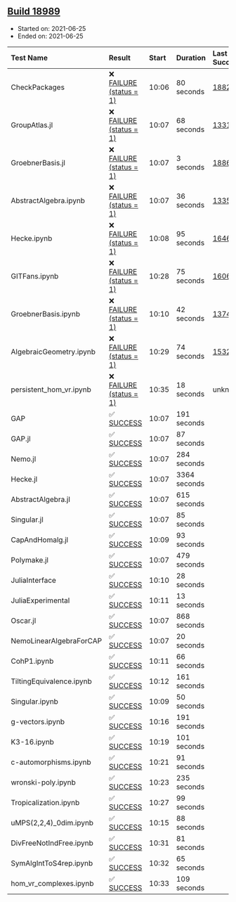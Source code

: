 ## [Build 18989](https://oscarci.mathematik.uni-kl.de/job/oscar/18989/)

* Started on: 2021-06-25
* Ended on: 2021-06-25

| Test Name    | Result | Start | Duration | Last Success | First Failure |
|:-------------|:-------|:------|:---------|:-------------|:--------------|
| CheckPackages | ❌ [FAILURE (status = 1)](https://oscarci.mathematik.uni-kl.de/job/oscar/18989/artifact/logs/build-18989/CheckPackages.log) | 10:06 | 80 seconds | [18822](https://oscarci.mathematik.uni-kl.de/job/oscar/18822/) | [18823](https://oscarci.mathematik.uni-kl.de/job/oscar/18823/) |
| GroupAtlas.jl | ❌ [FAILURE (status = 1)](https://oscarci.mathematik.uni-kl.de/job/oscar/18989/artifact/logs/build-18989/GroupAtlas.jl.log) | 10:07 | 68 seconds | [13311](https://oscarci.mathematik.uni-kl.de/job/oscar/13311/) | [13312](https://oscarci.mathematik.uni-kl.de/job/oscar/13312/) |
| GroebnerBasis.jl | ❌ [FAILURE (status = 1)](https://oscarci.mathematik.uni-kl.de/job/oscar/18989/artifact/logs/build-18989/GroebnerBasis.jl.log) | 10:07 | 3 seconds | [18864](https://oscarci.mathematik.uni-kl.de/job/oscar/18864/) | [18865](https://oscarci.mathematik.uni-kl.de/job/oscar/18865/) |
| AbstractAlgebra.ipynb | ❌ [FAILURE (status = 1)](https://oscarci.mathematik.uni-kl.de/job/oscar/18989/artifact/logs/build-18989/AbstractAlgebra.ipynb.log) | 10:07 | 36 seconds | [13355](https://oscarci.mathematik.uni-kl.de/job/oscar/13355/) | [13356](https://oscarci.mathematik.uni-kl.de/job/oscar/13356/) |
| Hecke.ipynb | ❌ [FAILURE (status = 1)](https://oscarci.mathematik.uni-kl.de/job/oscar/18989/artifact/logs/build-18989/Hecke.ipynb.log) | 10:08 | 95 seconds | [16463](https://oscarci.mathematik.uni-kl.de/job/oscar/16463/) | [16464](https://oscarci.mathematik.uni-kl.de/job/oscar/16464/) |
| GITFans.ipynb | ❌ [FAILURE (status = 1)](https://oscarci.mathematik.uni-kl.de/job/oscar/18989/artifact/logs/build-18989/GITFans.ipynb.log) | 10:28 | 75 seconds | [16068](https://oscarci.mathematik.uni-kl.de/job/oscar/16068/) | [16069](https://oscarci.mathematik.uni-kl.de/job/oscar/16069/) |
| GroebnerBasis.ipynb | ❌ [FAILURE (status = 1)](https://oscarci.mathematik.uni-kl.de/job/oscar/18989/artifact/logs/build-18989/GroebnerBasis.ipynb.log) | 10:10 | 42 seconds | [13748](https://oscarci.mathematik.uni-kl.de/job/oscar/13748/) | [13749](https://oscarci.mathematik.uni-kl.de/job/oscar/13749/) |
| AlgebraicGeometry.ipynb | ❌ [FAILURE (status = 1)](https://oscarci.mathematik.uni-kl.de/job/oscar/18989/artifact/logs/build-18989/AlgebraicGeometry.ipynb.log) | 10:29 | 74 seconds | [15322](https://oscarci.mathematik.uni-kl.de/job/oscar/15322/) | [15323](https://oscarci.mathematik.uni-kl.de/job/oscar/15323/) |
| persistent_hom_vr.ipynb | ❌ [FAILURE (status = 1)](https://oscarci.mathematik.uni-kl.de/job/oscar/18989/artifact/logs/build-18989/persistent_hom_vr.ipynb.log) | 10:35 | 18 seconds | unknown | unknown |
| GAP | ✅ [SUCCESS](https://oscarci.mathematik.uni-kl.de/job/oscar/18989/artifact/logs/build-18989/GAP.log) | 10:07 | 191 seconds |  |  |
| GAP.jl | ✅ [SUCCESS](https://oscarci.mathematik.uni-kl.de/job/oscar/18989/artifact/logs/build-18989/GAP.jl.log) | 10:07 | 87 seconds |  |  |
| Nemo.jl | ✅ [SUCCESS](https://oscarci.mathematik.uni-kl.de/job/oscar/18989/artifact/logs/build-18989/Nemo.jl.log) | 10:07 | 284 seconds |  |  |
| Hecke.jl | ✅ [SUCCESS](https://oscarci.mathematik.uni-kl.de/job/oscar/18989/artifact/logs/build-18989/Hecke.jl.log) | 10:07 | 3364 seconds |  |  |
| AbstractAlgebra.jl | ✅ [SUCCESS](https://oscarci.mathematik.uni-kl.de/job/oscar/18989/artifact/logs/build-18989/AbstractAlgebra.jl.log) | 10:07 | 615 seconds |  |  |
| Singular.jl | ✅ [SUCCESS](https://oscarci.mathematik.uni-kl.de/job/oscar/18989/artifact/logs/build-18989/Singular.jl.log) | 10:07 | 85 seconds |  |  |
| CapAndHomalg.jl | ✅ [SUCCESS](https://oscarci.mathematik.uni-kl.de/job/oscar/18989/artifact/logs/build-18989/CapAndHomalg.jl.log) | 10:09 | 93 seconds |  |  |
| Polymake.jl | ✅ [SUCCESS](https://oscarci.mathematik.uni-kl.de/job/oscar/18989/artifact/logs/build-18989/Polymake.jl.log) | 10:07 | 479 seconds |  |  |
| JuliaInterface | ✅ [SUCCESS](https://oscarci.mathematik.uni-kl.de/job/oscar/18989/artifact/logs/build-18989/JuliaInterface.log) | 10:10 | 28 seconds |  |  |
| JuliaExperimental | ✅ [SUCCESS](https://oscarci.mathematik.uni-kl.de/job/oscar/18989/artifact/logs/build-18989/JuliaExperimental.log) | 10:11 | 13 seconds |  |  |
| Oscar.jl | ✅ [SUCCESS](https://oscarci.mathematik.uni-kl.de/job/oscar/18989/artifact/logs/build-18989/Oscar.jl.log) | 10:07 | 868 seconds |  |  |
| NemoLinearAlgebraForCAP | ✅ [SUCCESS](https://oscarci.mathematik.uni-kl.de/job/oscar/18989/artifact/logs/build-18989/NemoLinearAlgebraForCAP.log) | 10:07 | 20 seconds |  |  |
| CohP1.ipynb | ✅ [SUCCESS](https://oscarci.mathematik.uni-kl.de/job/oscar/18989/artifact/logs/build-18989/CohP1.ipynb.log) | 10:11 | 66 seconds |  |  |
| TiltingEquivalence.ipynb | ✅ [SUCCESS](https://oscarci.mathematik.uni-kl.de/job/oscar/18989/artifact/logs/build-18989/TiltingEquivalence.ipynb.log) | 10:12 | 161 seconds |  |  |
| Singular.ipynb | ✅ [SUCCESS](https://oscarci.mathematik.uni-kl.de/job/oscar/18989/artifact/logs/build-18989/Singular.ipynb.log) | 10:09 | 50 seconds |  |  |
| g-vectors.ipynb | ✅ [SUCCESS](https://oscarci.mathematik.uni-kl.de/job/oscar/18989/artifact/logs/build-18989/g-vectors.ipynb.log) | 10:16 | 191 seconds |  |  |
| K3-16.ipynb | ✅ [SUCCESS](https://oscarci.mathematik.uni-kl.de/job/oscar/18989/artifact/logs/build-18989/K3-16.ipynb.log) | 10:19 | 101 seconds |  |  |
| c-automorphisms.ipynb | ✅ [SUCCESS](https://oscarci.mathematik.uni-kl.de/job/oscar/18989/artifact/logs/build-18989/c-automorphisms.ipynb.log) | 10:21 | 91 seconds |  |  |
| wronski-poly.ipynb | ✅ [SUCCESS](https://oscarci.mathematik.uni-kl.de/job/oscar/18989/artifact/logs/build-18989/wronski-poly.ipynb.log) | 10:23 | 235 seconds |  |  |
| Tropicalization.ipynb | ✅ [SUCCESS](https://oscarci.mathematik.uni-kl.de/job/oscar/18989/artifact/logs/build-18989/Tropicalization.ipynb.log) | 10:27 | 99 seconds |  |  |
| uMPS(2,2,4)_0dim.ipynb | ✅ [SUCCESS](https://oscarci.mathematik.uni-kl.de/job/oscar/18989/artifact/logs/build-18989/uMPS-2-2-4-_0dim.ipynb.log) | 10:15 | 88 seconds |  |  |
| DivFreeNotIndFree.ipynb | ✅ [SUCCESS](https://oscarci.mathematik.uni-kl.de/job/oscar/18989/artifact/logs/build-18989/DivFreeNotIndFree.ipynb.log) | 10:31 | 81 seconds |  |  |
| SymAlgIntToS4rep.ipynb | ✅ [SUCCESS](https://oscarci.mathematik.uni-kl.de/job/oscar/18989/artifact/logs/build-18989/SymAlgIntToS4rep.ipynb.log) | 10:32 | 65 seconds |  |  |
| hom_vr_complexes.ipynb | ✅ [SUCCESS](https://oscarci.mathematik.uni-kl.de/job/oscar/18989/artifact/logs/build-18989/hom_vr_complexes.ipynb.log) | 10:33 | 109 seconds |  |  |

